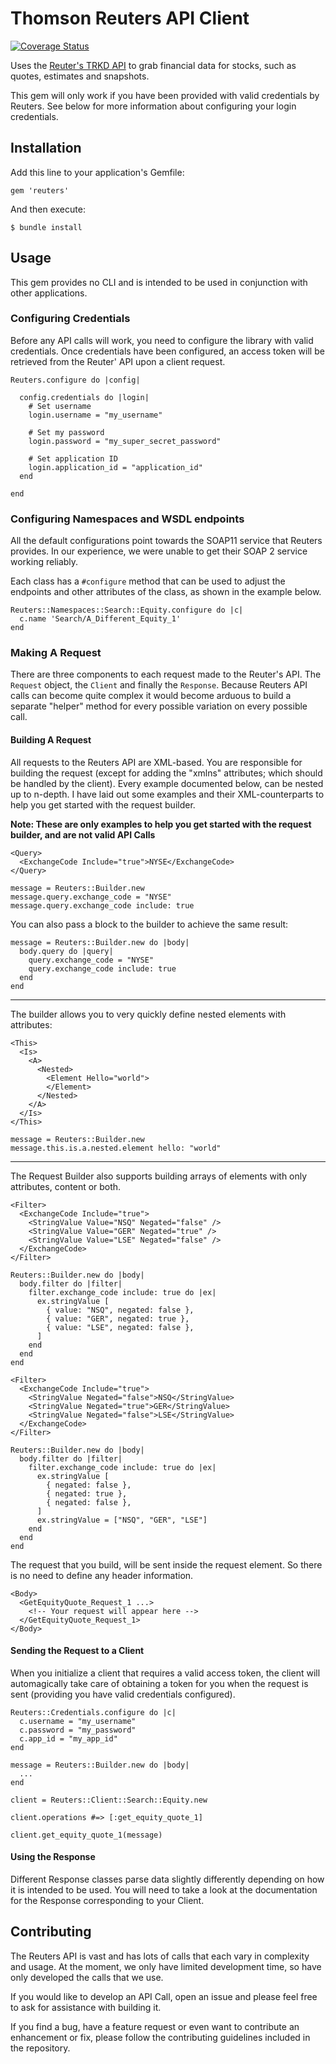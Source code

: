 # Thomson Reuters API Client

[![Coverage Status](https://coveralls.io/repos/Stockflare/reuters/badge.png)](https://coveralls.io/r/Stockflare/reuters) 

Uses the [Reuter's TRKD API](http://thomsonreuters.com/knowledge-direct/) to grab financial data for stocks, such as quotes, estimates and snapshots.

This gem will only work if you have been provided with valid credentials by Reuters. See below for more information about configuring your login credentials.

## Installation

Add this line to your application's Gemfile:

    gem 'reuters'

And then execute:

    $ bundle install

## Usage

This gem provides no CLI and is intended to be used in conjunction with other applications.

### Configuring Credentials

Before any API calls will work, you need to configure the library with valid credentials. Once credentials have been configured, an access token will be retrieved from the Reuter' API upon a client request.

```
Reuters.configure do |config|

  config.credentials do |login|
    # Set username
    login.username = "my_username"

    # Set my password
    login.password = "my_super_secret_password"

    # Set application ID
    login.application_id = "application_id"
  end

end
```

### Configuring Namespaces and WSDL endpoints

All the default configurations point towards the SOAP11 service that Reuters provides. In our experience, we were unable to get their SOAP 2 service working reliably.

Each class has a `#configure` method that can be used to adjust the endpoints and other attributes of the class, as shown in the example below.

```
Reuters::Namespaces::Search::Equity.configure do |c|
  c.name 'Search/A_Different_Equity_1'
end

```

### Making A Request

There are three components to each request made to the Reuter's API. The `Request` object, the `Client` and finally the `Response`. Because Reuters API calls can become quite complex it would become arduous to build a separate "helper" method for every possible variation on every possible call.

#### Building A Request

All requests to the Reuters API are XML-based. You are responsible for building the request (except for adding the "xmlns" attributes; which should be handled by the client). Every example documented below, can be nested up to n-depth. I have laid out some examples and their XML-counterparts to help you get started with the request builder.

**Note: These are only examples to help you get started with the request builder, and are not valid API Calls**

```
<Query>
  <ExchangeCode Include="true">NYSE</ExchangeCode>
</Query>
```

```
message = Reuters::Builder.new
message.query.exchange_code = "NYSE"
message.query.exchange_code include: true
```

You can also pass a block to the builder to achieve the same result:

```
message = Reuters::Builder.new do |body|
  body.query do |query|
    query.exchange_code = "NYSE"
    query.exchange_code include: true
  end
end
```

---

The builder allows you to very quickly define nested elements with attributes:

```
<This>
  <Is>
    <A>
      <Nested>
        <Element Hello="world">
        </Element>
      </Nested>
    </A>
  </Is>
</This>
```

```
message = Reuters::Builder.new
message.this.is.a.nested.element hello: "world"
```

---

The Request Builder also supports building arrays of elements with only attributes, content or both.

```
<Filter>
  <ExchangeCode Include="true">
    <StringValue Value="NSQ" Negated="false" />
    <StringValue Value="GER" Negated="true" />
    <StringValue Value="LSE" Negated="false" />
  </ExchangeCode>
</Filter>
```

```
Reuters::Builder.new do |body|
  body.filter do |filter|
    filter.exchange_code include: true do |ex|
      ex.stringValue [
        { value: "NSQ", negated: false },
        { value: "GER", negated: true },
        { value: "LSE", negated: false },
      ]
    end
  end
end
```

```
<Filter>
  <ExchangeCode Include="true">
    <StringValue Negated="false">NSQ</StringValue>
    <StringValue Negated="true">GER</StringValue>
    <StringValue Negated="false">LSE</StringValue>
  </ExchangeCode>
</Filter>
```

```
Reuters::Builder.new do |body|
  body.filter do |filter|
    filter.exchange_code include: true do |ex|
      ex.stringValue [
        { negated: false },
        { negated: true },
        { negated: false },
      ]
      ex.stringValue = ["NSQ", "GER", "LSE"]
    end
  end
end
```

The request that you build, will be sent inside the request element. So there is no need to define any header information.

```
<Body>
  <GetEquityQuote_Request_1 ...>
    <!-- Your request will appear here -->
  </GetEquityQuote_Request_1>
</Body>
```

#### Sending the Request to a Client

When you initialize a client that requires a valid access token, the client will automagically take care of obtaining a token for you when the request is sent (providing you have valid credentials configured).

```
Reuters::Credentials.configure do |c|
  c.username = "my_username"
  c.password = "my_password"
  c.app_id = "my_app_id"
end

message = Reuters::Builder.new do |body|
  ...
end

client = Reuters::Client::Search::Equity.new

client.operations #=> [:get_equity_quote_1]

client.get_equity_quote_1(message)
```

#### Using the Response

Different Response classes parse data slightly differently depending on how it is intended to be used. You will need to take a look at the documentation for the Response corresponding to your Client.


## Contributing

The Reuters API is vast and has lots of calls that each vary in complexity and usage. At the moment, we only have limited development time, so have only developed the calls that we use. 

If you would like to develop an API Call, open an issue and please feel free to ask for assistance with building it. 

If you find a bug, have a feature request or even want to contribute an enhancement or fix, please follow the contributing guidelines included in the repository.